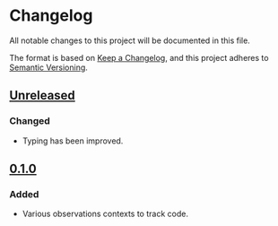 # Changelog

All notable changes to this project will be documented in this file.

The format is based on [Keep a Changelog](https://keepachangelog.com/en/1.1.0/),
and this project adheres to [Semantic Versioning](https://semver.org/spec/v2.0.0.html).

## [Unreleased]

### Changed

- Typing has been improved.

## [0.1.0]

### Added

- Various observations contexts to track code.

[Unreleased]: https://github.com/bendabir/trackotron/compare/0.1.0...main
[0.1.0]: https://github.com/bendabir/trackotron/tree/0.1.0
